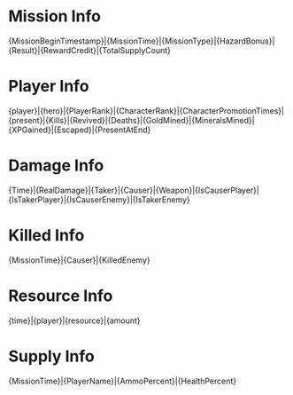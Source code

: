 # Mission Info
{MissionBeginTimestamp}|{MissionTime}|{MissionType}|{HazardBonus}|{Result}|{RewardCredit}|{TotalSupplyCount}

# Player Info
{player}|{hero}|{PlayerRank}|{CharacterRank}|{CharacterPromotionTimes}|{present}|{Kills}|{Revived}|{Deaths}|{GoldMined}|{MineralsMined}|{XPGained}|{Escaped}|{PresentAtEnd}

# Damage Info
{Time}|{RealDamage}|{Taker}|{Causer}|{Weapon}|{IsCauserPlayer}|{IsTakerPlayer}|{IsCauserEnemy}|{IsTakerEnemy}

# Killed Info
{MissionTime}|{Causer}|{KilledEnemy}

# Resource Info
{time}|{player}|{resource}|{amount}

# Supply Info
{MissionTime}|{PlayerName}|{AmmoPercent}|{HealthPercent}